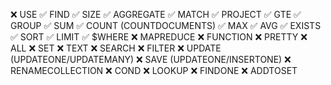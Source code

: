 ❌	USE
✅	FIND
✅	SIZE
✅	AGGREGATE
✅	MATCH
✅	PROJECT
✅	GTE
✅	GROUP
✅	SUM
✅	COUNT (COUNTDOCUMENTS)
✅	MAX
✅	AVG
✅	EXISTS
✅	SORT
✅	LIMIT
✅	$WHERE
❌	MAPREDUCE
❌	FUNCTION
❌	PRETTY
❌	ALL
❌	SET
❌	TEXT
❌	SEARCH
❌	FILTER
❌	UPDATE (UPDATEONE/UPDATEMANY)
❌	SAVE (UPDATEONE/INSERTONE)
❌	RENAMECOLLECTION
❌	COND
❌	LOOKUP
❌	FINDONE
❌	ADDTOSET